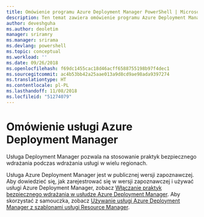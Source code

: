 ```yaml
---
title: Omówienie programu Azure Deployment Manager PowerShell | Microsoft Docs
description: Ten temat zawiera omówienie programu Azure Deployment Manager PowerShell oraz linki pozwalające na przeprowadzenie instalacji i konfiguracji.
author: deveshguha
ms.author: deoletim
manager: sriramry
ms.manager: srirama
ms.devlang: powershell
ms.topic: conceptual
ms.workload: ''
ms.date: 09/26/2018
ms.openlocfilehash: f69dc1455cac18d46acff6588755198b97f4dec1
ms.sourcegitcommit: ac4b53bb42a25aae013a9d8cd9ae98ada9397274
ms.translationtype: HT
ms.contentlocale: pl-PL
ms.lasthandoff: 11/08/2018
ms.locfileid: "51274079"
---
```

# <a name="overview-of-azure-deployment-manager"></a>Omówienie usługi Azure Deployment Manager

Usługa Deployment Manager pozwala na stosowanie praktyk bezpiecznego wdrażania podczas wdrażania usługi w wielu regionach.

Usługa Azure Deployment Manager jest w publicznej wersji zapoznawczej. Aby dowiedzieć się, jak zarejestrować się w wersji zapoznawczej i używać usługi Azure Deployment Manager, zobacz [Włączanie praktyk bezpiecznego wdrażania w usłudze Azure Deployment Manager](https://docs.microsoft.com/en-us/azure/azure-resource-manager/deployment-manager-overview). Aby skorzystać z samouczka, zobacz [Używanie usługi Azure Deployment Manager z szablonami usługi Resource Manager](https://docs.microsoft.com/en-us/azure/azure-resource-manager/deployment-manager-tutorial).